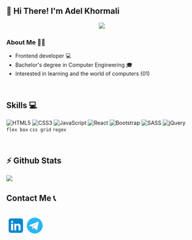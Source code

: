 <h2> 👋 Hi There! I'm Adel Khormali</h2>
<div align="center">
  <img src="https://user-images.githubusercontent.com/74038190/212748842-9fcbad5b-6173-4175-8a61-521f3dbb7514.gif" >
</div>
<h3>About Me 👨‍💻</h3>

- Frontend developer 💻
- Bachelor's degree in Computer Engineering 🎓
- Interested in learning and the world of computers (01)
  
<br />

<h2>Skills 💻</h2>

![HTML5](https://img.shields.io/badge/html5-%23E34F26.svg?style=for-the-badge&logo=html5&logoColor=white)
![CSS3](https://img.shields.io/badge/css3-%231572B6.svg?style=for-the-badge&logo=css3&logoColor=white)
![JavaScript](https://img.shields.io/badge/javascript-%23323330.svg?style=for-the-badge&logo=javascript&logoColor=%23F7DF1E)
![React](https://img.shields.io/badge/react-%2320232a.svg?style=for-the-badge&logo=react&logoColor=%2361DAFB)
![Bootstrap](https://img.shields.io/badge/bootstrap-%238511FA.svg?style=for-the-badge&logo=bootstrap&logoColor=white)
![SASS](https://img.shields.io/badge/SASS-hotpink.svg?style=for-the-badge&logo=SASS&logoColor=white)
![jQuery](https://img.shields.io/badge/jquery-%230769AD.svg?style=for-the-badge&logo=jquery&logoColor=white)
<br />
`flex box`
`css grid`
`regex`

<br />

<h2> ⚡ Github Stats</h2>

<a href="https://github.com/adelkhormali">
  <img src="https://github-readme-stats.vercel.app/api?username=adelkhormali&show_icons=true&theme=radical" />
<!--   <img src="https://github-readme-stats.vercel.app/api/top-langs/?username=adelkhormali" /> -->
</a>


<h2>Contact Me 📞</h2> 
<br />
<a href="https://www.linkedin.com/in/adel-khormali/">
<img width="50px" height="50px"  align="left"  src="https://github.com/adelkhormali/adelkhormali/blob/main/icons8-linkedin-96.png?raw=true">
</a>
<a href="https://t.me/adel_khormali">
<img width="50px" height="50px" align="left" src="https://github.com/adelkhormali/adelkhormali/blob/main/icons8-telegram-app-96.png?raw=true">
</a>

                  
    



